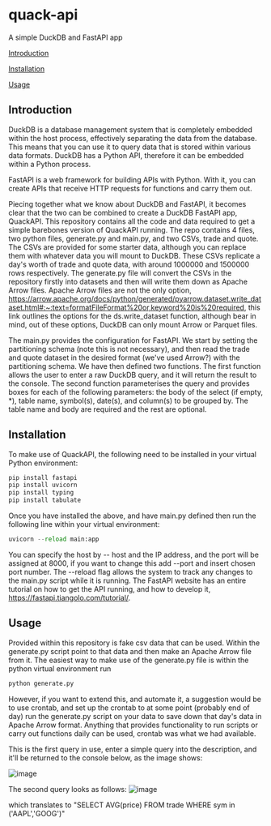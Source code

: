 # quack-api
A simple DuckDB and FastAPI app

[Introduction](#introduction)

[Installation](#installation)

[Usage](#usage)

## Introduction ##
DuckDB is a database management system that is completely embedded within the host process, effectively separating the data from the database. This means that you can use it to query data that is stored within various data formats. DuckDB has a Python API, therefore it can be embedded within a Python process.

FastAPI is a web framework for building APIs with Python. With it, you can create APIs that receive HTTP requests for functions and carry them out.

Piecing together what we know about DuckDB and FastAPI, it becomes clear that the two can be combined to create a DuckDB FastAPI app, QuackAPI. This repository contains all the code and data required to get a simple barebones version of QuackAPI running. The repo contains 4 files, two python files, generate.py and main.py, and two CSVs, trade and quote. The CSVs are provided for some starter data, although you can replace them with whatever data you will mount to DuckDB. These CSVs replicate a day's worth of trade and quote data, with around 1000000 and 1500000 rows respectively. The generate.py file will convert the CSVs in the repository firstly into datasets and then will write them down as Apache Arrow files. Apache Arrow files are not the only option, https://arrow.apache.org/docs/python/generated/pyarrow.dataset.write_dataset.html#:~:text=formatFileFormat%20or,keyword%20is%20required, this link outlines the options for the ds.write_dataset function, although bear in mind, out of these options, DuckDB can only mount Arrow or Parquet files. 

The main.py provides the configuration for FastAPI. We start by setting the partitioning schema (note this is not necessary), and then read the trade and quote dataset in the desired format (we've used Arrow?) with the partitioning schema. We have then defined two functions. The first function allows the user to enter a raw DuckDB query, and it will return the result to the console. The second function parameterises the query and provides boxes for each of the following parameters: the body of the select (if empty, *), table name, symbol(s), date(s), and column(s) to be grouped by.  The table name and body are required and the rest are optional.

## Installation ##
To make use of QuackAPI, the following need to be installed in your virtual Python environment:

```python
pip install fastapi
pip install uvicorn
pip install typing
pip install tabulate
```
Once you have installed the above, and have main.py defined then run the following line within your virtual environment:
```python
uvicorn --reload main:app
```
You can specify the host by -- host and the IP address, and the port will be assigned at 8000, if you want to change this add --port and insert chosen port number. The --reload flag allows the system to track any changes to the main.py script while it is running. The FastAPI website has an entire tutorial on how to get the API running, and how to develop it, https://fastapi.tiangolo.com/tutorial/.

## Usage ##
Provided within this repository is fake csv data that can be used. Within the generate.py script point to that data and then make an Apache Arrow file from it. The easiest way to make use of the generate.py file is within the python virtual environment run 
```python
python generate.py
```

However, if you want to extend this, and automate it, a suggestion would be to use crontab, and set up the crontab to at some point (probably end of day) run the generate.py script on your data to save down that day's data in Apache Arrow format. Anything that provides functionality to run scripts or carry out functions daily can be used, crontab was what we had available. 

This is the first query in use, enter a simple query into the description, and it'll be returned to the console below, as the image shows:

![image](https://github.com/DataIntellectTech/quack-api/assets/131150806/66f0e63a-5a4d-4a78-8228-6d177f366081)

The second query looks as follows:
![image](https://github.com/DataIntellectTech/quack-api/assets/131150806/cd006a7d-b7ce-48f1-a510-8a36cbfd6ec8)

which translates to "SELECT AVG(price) FROM trade WHERE sym in ('AAPL','GOOG')"



